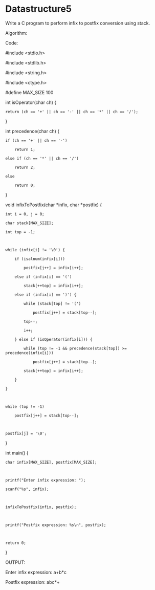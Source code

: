 # Datastructure5
Write a C program to perform infix to postfix conversion using stack.



Algorithm:

Code:





#include <stdio.h>

#include <stdlib.h>

#include <string.h>

#include <ctype.h>



#define MAX_SIZE 100



int isOperator(char ch) {

    return (ch == '+' || ch == '-' || ch == '*' || ch == '/');

}



int precedence(char ch) {

    if (ch == '+' || ch == '-')

        return 1;

    else if (ch == '*' || ch == '/')

        return 2;

    else

        return 0;

}



void infixToPostfix(char *infix, char *postfix) {

    int i = 0, j = 0;

    char stack[MAX_SIZE];

    int top = -1;



    while (infix[i] != '\0') {

        if (isalnum(infix[i]))

            postfix[j++] = infix[i++];

        else if (infix[i] == '(')

            stack[++top] = infix[i++];

        else if (infix[i] == ')') {

            while (stack[top] != '(')

                postfix[j++] = stack[top--];

            top--;

            i++;

        } else if (isOperator(infix[i])) {

            while (top != -1 && precedence(stack[top]) >= precedence(infix[i]))

                postfix[j++] = stack[top--];

            stack[++top] = infix[i++];

        }

    }



    while (top != -1)

        postfix[j++] = stack[top--];



    postfix[j] = '\0';

}



int main() {

    char infix[MAX_SIZE], postfix[MAX_SIZE];



    printf("Enter infix expression: ");

    scanf("%s", infix);



    infixToPostfix(infix, postfix);



    printf("Postfix expression: %s\n", postfix);



    return 0;

}

OUTPUT:

Enter infix expression: a+b*c

Postfix expression: abc*+
